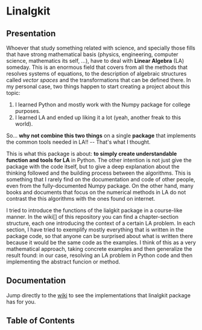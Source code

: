 # Linalgkit

## Presentation

Whoever that study something related with science, and specially those fills that have strong mathematical basis (physics, engineering, computer science, mathematics its self, ...), have to deal with __Linear Algebra__ (LA) someday. This is an enormous field that covers from all the methods that resolves systems of equations, to the description of algebraic structures called _vector spaces_ and the transformations that can be defined there. In my personal case, two things happen to start creating a project about this topic:

1. I learned Python and mostly work with the Numpy package for college purposes.
2. I learned LA and ended up liking it a lot (yeah, another freak to this world).

So... __why not combine this two things__ on a single __package__ that implements the common tools needed in LA!! -- That's what I thought.

This is what this package is about: __to simply create understandable function and tools for LA__ in Python. The other intention is not just give the package with the code itself, but to give a deep explanation about the thinking followed and the building process between the algorithms. This is something that I rarely find on the documentation and code of other people, even from the fully-documented Numpy package. On the other hand, many books and documents that focus on the numerical methods in LA do not contrast the this algorithms with the ones found on internet. 

I tried to introduce the functions of the lialgkit package in a course-like manner. In the wiki[] of this repository you can find a chapter-section structure, each one introducing the context of a certain LA problem. In each section, I have tried to exemplify mostly everything that is written in the package code, so that anyone can be surprised about what is written there because it would be the same code as the examples. I think of this as a very mathematical approach, taking concrete examples and then generalize the result found: in our case, resolving an LA problem in Python code and then implementing the abstract funcion or method.

## Documentation
Jump directly to the [wiki](https://github.com/pa314roq/linalgkit-project/wiki) to see the implementations that linalgkit package has for you.

## Table of Contents

